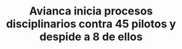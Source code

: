 ---
layout: post
title:  Avianca inicia procesos disciplinarios contra 45 pilotos y despide a 8 de ellos
image: /public/acdac.jpg
timeline-date: Octubre 16 de 2017
---
